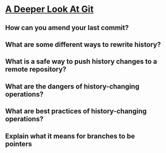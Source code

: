 # [A Deeper Look At Git][def]

## How can you amend your last commit?

## What are some different ways to rewrite history?

## What is a safe way to push history changes to a remote repository?

## What are the dangers of history-changing operations?

## What are best practices of history-changing operations?

## Explain what it means for branches to be pointers


[def]: https://www.theodinproject.com/lessons/javascript-a-deeper-look-at-git#knowledge-check